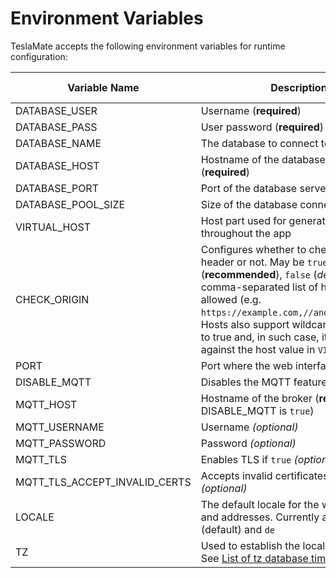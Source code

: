 # Environment Variables

TeslaMate accepts the following environment variables for runtime configuration:

| Variable Name                 | Description                                                                                                                                                                                                                                                                                                                                 | Default Value |
| ----------------------------- | ------------------------------------------------------------------------------------------------------------------------------------------------------------------------------------------------------------------------------------------------------------------------------------------------------------------------------------------- | ------------- |
| DATABASE_USER                 | Username (**required**)                                                                                                                                                                                                                                                                                                                     | /             |
| DATABASE_PASS                 | User password (**required**)                                                                                                                                                                                                                                                                                                                | /             |
| DATABASE_NAME                 | The database to connect to (**required**)                                                                                                                                                                                                                                                                                                   | /             |
| DATABASE_HOST                 | Hostname of the database server (**required**)                                                                                                                                                                                                                                                                                              | /             |
| DATABASE_PORT                 | Port of the database server                                                                                                                                                                                                                                                                                                                 | 5432          |
| DATABASE_POOL_SIZE            | Size of the database connection pool                                                                                                                                                                                                                                                                                                        | 5             |
| VIRTUAL_HOST                  | Host part used for generating URLs throughout the app                                                                                                                                                                                                                                                                                       | localhost     |
| CHECK_ORIGIN                  | Configures whether to check the origin header or not. May be `true` (**recommended**), `false` (_default_) or a comma-separated list of hosts that are allowed (e.g. `https://example.com,//another.com:888`). Hosts also support wildcards. It defaults to true and, in such case, it will check against the host value in `VIRTUAL_HOST`. | false         |
| PORT                          | Port where the web interface is exposed                                                                                                                                                                                                                                                                                                     | 4000          |
| DISABLE_MQTT                  | Disables the MQTT feature if `true`                                                                                                                                                                                                                                                                                                         | false         |
| MQTT_HOST                     | Hostname of the broker (**required** unless DISABLE_MQTT is `true`)                                                                                                                                                                                                                                                                         | /             |
| MQTT_USERNAME                 | Username _(optional)_                                                                                                                                                                                                                                                                                                                       | /             |
| MQTT_PASSWORD                 | Password _(optional)_                                                                                                                                                                                                                                                                                                                       | /             |
| MQTT_TLS                      | Enables TLS if `true` _(optional)_                                                                                                                                                                                                                                                                                                          | false         |
| MQTT_TLS_ACCEPT_INVALID_CERTS | Accepts invalid certificates if `true` _(optional)_                                                                                                                                                                                                                                                                                         | false         |
| LOCALE                        | The default locale for the web interface and addresses. Currently available: `en` (default) and `de`                                                                                                                                                                                                                                        | en            |
| TZ                            | Used to establish the local time zone. See [List of tz database time zones](https://en.wikipedia.org/wiki/List_of_tz_database_time_zones).                                                                                                                                                                                                  | /             |
